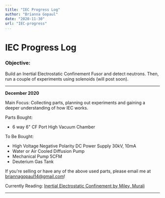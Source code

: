 ```yaml
---
title: "IEC Progress Log"
author: "Brianna Gopaul"
date: "2020-11-30"
url: "IEC-progress"
...
```


# IEC Progress Log  

### Objective:
Build an Inertial Electrostatic Confinement Fusor and detect neutrons. Then, run a couple of experiments using solenoids (will post soon). 
- - - 
**December 2020**

Main Focus: Collecting parts, planning out experiments and gaining a deeper understanding of how IEC works. 

Parts Bought:

- 6 way 6" CF Port High Vacuum Chamber

To Be Bought:

- High Voltage Negative Polarity DC Power Supply 30kV, 10mA
- Water or Air Cooled Diffusion Pump 
- Mechanical Pump 5CFM
- Deuterium Gas Tank 

If you're selling or have any of the above used parts, please email me at briannagopaul14@gmail.com!

Currently Reading: [Inertial Electrostatic Confinement by Miley, Murali](https://www.springer.com/gp/book/9781461493372)

- - -

